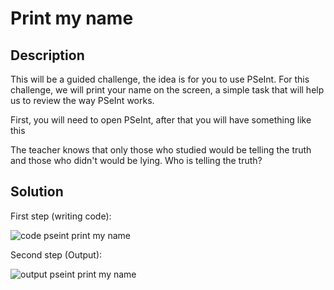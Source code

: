 # Print my name

## Description

This will be a guided challenge, the idea is for you to use PSeInt. For this challenge, we will print your name on the screen, a simple task that will help us to review the way PSeInt works.

First, you will need to open PSeInt, after that you will have something like this

The teacher knows that only those who studied would be telling the truth and those who didn't would be lying. Who is telling the truth?

## Solution

First step (writing code):

![code pseint print my name](https://user-images.githubusercontent.com/116694224/204675828-2ff7ef70-f07a-4cfc-9b4e-161417c5f29f.jpg)

Second step (Output):

![output pseint print my name](https://user-images.githubusercontent.com/116694224/204675856-0c6696a5-60d5-43d4-b620-a5c20de36907.jpg)
